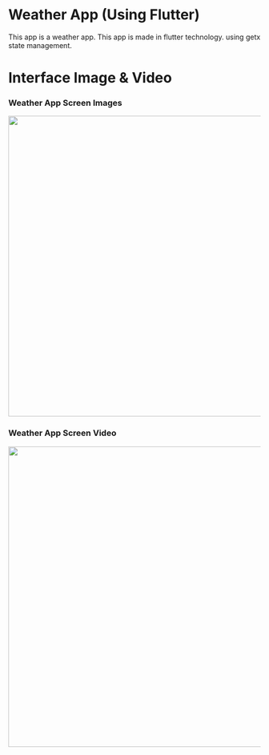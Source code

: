 # Weather App (Using Flutter)

This app is a weather app. This app is made in flutter technology. using getx state management. 

# Interface Image & Video
<h3> Weather App Screen Images </h3>
<img src="https://user-images.githubusercontent.com/125340601/220541033-71b0d1e8-b943-4cff-8ada-965e0d3285c1.png" weight="500" height="600"/>

<h3> Weather App Screen Video </h3>

<img src="https://user-images.githubusercontent.com/125340601/220541155-92b0ef6b-eea8-46ca-9ccd-9504c0b00452.mp4" weight="500" height="600"/>







